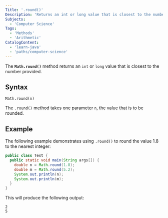 ```yaml
---
Title: '.round()'
Description: 'Returns an int or long value that is closest to the number provided.'
Subjects:
  - 'Computer Science'
Tags:
  - 'Methods'
  - 'Arithmetic'
CatalogContent:
  - 'learn-java'
  - 'paths/computer-science'
---
```


The **`Math.round()`** method returns an `int` or `long` value that is closest to the number provided.

## Syntax

```pseudo
Math.round(n)
```

The `.round()` method takes one parameter `n`, the value that is to be rounded.

## Example

The following example demonstrates using `.round()` to round the value 1.8 to the nearest integer:

```java
public class Test {
  public static void main(String args[]) {
    double n = Math.round(1.8);
    double m = Math.round(5.2);
    System.out.println(n);
    System.out.println(m);
  }
}
```

This will produce the following output:

```shell
2
5
```
